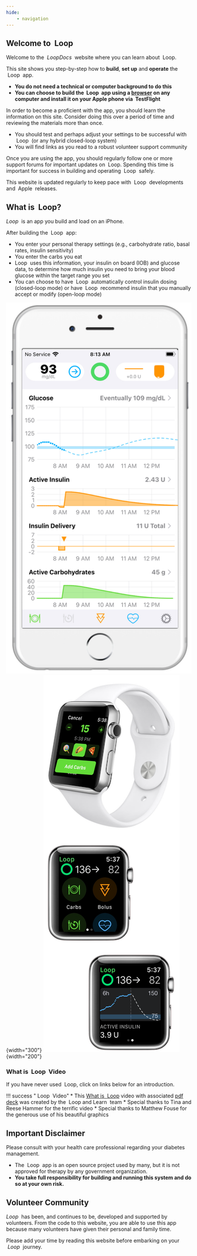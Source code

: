 ```yaml
---
hide:
    - navigation
---
```


## Welcome to &nbsp;<span translate="no">Loop</span>

Welcome to the _&nbsp;<span translate="no">LoopDocs</span>&nbsp;_ website where you can learn about &nbsp;<span translate="no">Loop</span>.

This site shows you step-by-step how to **build**, **set up** and **operate** the &nbsp;<span translate="no">Loop</span>&nbsp; app.

* **You do not need a technical or computer background to do this**
* **You can choose to build the &nbsp;<span translate="no">Loop</span>&nbsp; app using a [browser](gh-actions/gh-overview.md) on any computer and install it on your Apple phone via &nbsp;<span translate="no">TestFlight</span>&nbsp;**

In order to become a proficient with the app, you should learn the information on this site. Consider doing this over a period of time and reviewing the materials more than once.

* You should test and perhaps adjust your settings to be successful with &nbsp;<span translate="no">Loop</span>&nbsp; (or any hybrid closed-loop system)
* You will find links as you read to a robust volunteer support community

Once you are using the app, you should regularly follow one or more support forums for important updates on &nbsp;<span translate="no">Loop</span>. Spending this time is important for success in building and operating &nbsp;<span translate="no">Loop</span>&nbsp; safely.

This website is updated regularly to keep pace with &nbsp;<span translate="no">Loop</span>&nbsp; developments and &nbsp;<span translate="no">Apple</span>&nbsp; releases.

## What is &nbsp;<span translate="no">Loop</span>?

_<span translate="no">Loop</span>&nbsp;_ is an app you build and load on an iPhone.

After building the &nbsp;<span translate="no">Loop</span>&nbsp; app:

* You enter your personal therapy settings (e.g., carbohydrate ratio, basal rates, insulin sensitivity)
* You enter the carbs you eat
* <span translate="no">Loop</span>&nbsp; uses this information, your insulin on board (IOB) and glucose data, to determine how much insulin you need to bring your blood glucose within the target range you set
* You can choose to have &nbsp;<span translate="no">Loop</span>&nbsp; automatically control insulin dosing (closed-loop mode) or have &nbsp;<span translate="no">Loop</span>&nbsp; recommend insulin that you manually accept or modify (open-loop mode)

![Loop main display on phone](img/phone_updated_loop-3.svg){width="300"}
![Loop watch screen on watch](img/watch_updated_loop-3.svg){width="200"}

### What is &nbsp;<span translate="no">Loop</span>&nbsp; Video

If you have never used &nbsp;<span translate="no">Loop</span>, click on links below for an introduction.

!!! success "&nbsp;<span translate="no">Loop</span>&nbsp; Video"
    * This [What is &nbsp;<span translate="no">Loop</span>](https://youtu.be/64qhgnmkyAE) video with associated [pdf deck](http://www.loopandlearn.org/wp-content/uploads/2021/05/What-is-Loop.pdf) was created by the &nbsp;<span translate="no">Loop and Learn</span>&nbsp; team
    * Special thanks to Tina and Reese Hammer for the terrific video
    * Special thanks to Matthew Fouse for the generous use of his beautiful graphics

## Important Disclaimer

Please consult with your health care professional regarding your diabetes management.

* The &nbsp;<span translate="no">Loop</span>&nbsp; app is an open source project used by many, but it is not approved for therapy by any government organization.
* **You take full responsibility for building and running this system and do so at your own risk.**

## Volunteer Community

_<span translate="no">Loop</span>&nbsp;_ has been, and continues to be, developed and supported by volunteers. From the code to this website, you are able to use this app because many volunteers have given their personal and family time.

Please add your time by reading this website before embarking on your _&nbsp;<span translate="no">Loop</span>&nbsp;_ journey.

